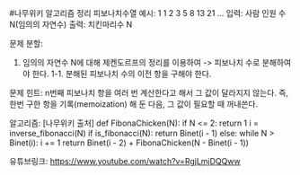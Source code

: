 #나무위키 알고리즘 정리
피보나치수열 예시: 1 1 2 3 5 8 13 21 ...
입력: 사람 인원 수 N(임의의 자연수) 출력: 치킨마리수 N

문제 분할:
1. 임의의 자연수 N에 대해 제켄도르프의 정리를 이용하여 -> 피보나치 수로 분해하여야 한다.
1-1. 분해된 피보나치 수의 이전 항을 구해야 한다.

문제 힌트:
n번째 피보나치 항을 여러 번 계산한다고 해서 그 값이 달라지지 않는다. 즉, 한번 구한 항을 기록(memoization) 해 둔 다음, 그 값이 필요할 때 꺼내쓴다.

알고리즘:
[나무위키 출처]
def FibonaChicken(N):
    if N <= 2:
        return 1
    i = inverse_fibonacci(N)
    if is_fibonacci(N):
        return Binet(i - 1)
    else:
        while N > Binet(i):
            i += 1
        return Binet(i - 2) + FibonaChicken(N - Binet(i - 1))

유튜브링크: https://www.youtube.com/watch?v=RgjLmjDQQww
